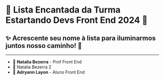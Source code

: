 # 🌈 Lista Encantada da Turma Estartando Devs Front End 2024 🦄

## ✨ Acrescente seu nome à lista para iluminarmos juntos nosso caminho! 🌟

---

- 🌸 **Natalia Bezerra** - Prof Front End
- 🌼 Natalia Bezerra 2
- 🌼 **Adryann Layon** - Aluno Front End
